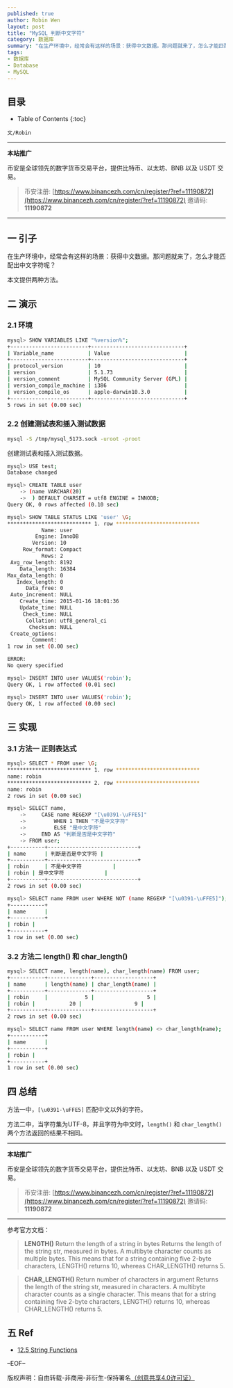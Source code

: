 ```yaml
---
published: true
author: Robin Wen
layout: post
title: "MySQL 判断中文字符"
category: 数据库
summary: "在生产环境中，经常会有这样的场景：获得中文数据。那问题就来了，怎么才能匹配出中文字符呢？本文提供两种方法。"
tags:
- 数据库
- Database
- MySQL
---
```


## 目录 ##

* Table of Contents
{:toc}

`文/Robin`

***

**本站推广**

币安是全球领先的数字货币交易平台，提供比特币、以太坊、BNB 以及 USDT 交易。

> 币安注册: [https://www.binancezh.com/cn/register/?ref=11190872](https://www.binancezh.com/cn/register/?ref=11190872)
> 邀请码: **11190872**

***

## 一 引子 ##

在生产环境中，经常会有这样的场景：获得中文数据。那问题就来了，怎么才能匹配出中文字符呢？

本文提供两种方法。

## 二 演示 ##

### 2.1 环境 ###

``` bash
mysql> SHOW VARIABLES LIKE "%version%";
+-------------------------+------------------------------+
| Variable_name           | Value                        |
+-------------------------+------------------------------+
| protocol_version        | 10                           |
| version                 | 5.1.73                       |
| version_comment         | MySQL Community Server (GPL) |
| version_compile_machine | i386                         |
| version_compile_os      | apple-darwin10.3.0           |
+-------------------------+------------------------------+
5 rows in set (0.00 sec)
```

### 2.2 创建测试表和插入测试数据 ###

``` bash
mysql -S /tmp/mysql_5173.sock -uroot -proot
```

创建测试表和插入测试数据。

``` bash
mysql> USE test;
Database changed

mysql> CREATE TABLE user
    -> (name VARCHAR(20)
    ->  ) DEFAULT CHARSET = utf8 ENGINE = INNODB;
Query OK, 0 rows affected (0.10 sec)

mysql> SHOW TABLE STATUS LIKE 'user' \G;
*************************** 1. row ***************************
           Name: user
         Engine: InnoDB
        Version: 10
     Row_format: Compact
           Rows: 2
 Avg_row_length: 8192
    Data_length: 16384
Max_data_length: 0
   Index_length: 0
      Data_free: 0
 Auto_increment: NULL
    Create_time: 2015-01-16 18:01:36
    Update_time: NULL
     Check_time: NULL
      Collation: utf8_general_ci
       Checksum: NULL
 Create_options: 
        Comment: 
1 row in set (0.00 sec)

ERROR: 
No query specified

mysql> INSERT INTO user VALUES('robin');
Query OK, 1 row affected (0.01 sec)

mysql> INSERT INTO user VALUES('robin');
Query OK, 1 row affected (0.00 sec)
```

## 三 实现 ##

### 3.1 方法一 正则表达式 ###

``` bash
mysql> SELECT * FROM user \G;
*************************** 1. row ***************************
name: robin
*************************** 2. row ***************************
name: robin
2 rows in set (0.00 sec)

mysql> SELECT name,
    ->     CASE name REGEXP "[\u0391-\uFFE5]"
    ->         WHEN 1 THEN "不是中文字符"
    ->         ELSE "是中文字符"
    ->     END AS "判断是否是中文字符"
    -> FROM user;
+-----------+-----------------------------+
| name      | 判断是否是中文字符 |
+-----------+-----------------------------+
| robin     | 不是中文字符          |
| robin | 是中文字符             |
+-----------+-----------------------------+
2 rows in set (0.00 sec)

mysql> SELECT name FROM user WHERE NOT (name REGEXP "[\u0391-\uFFE5]");
+-----------+
| name      |
+-----------+
| robin |
+-----------+
1 row in set (0.00 sec)
```

### 3.2 方法二 length() 和 char_length() ###

``` bash
mysql> SELECT name, length(name), char_length(name) FROM user;
+-----------+--------------+-------------------+
| name      | length(name) | char_length(name) |
+-----------+--------------+-------------------+
| robin     |            5 |                 5 |
| robin |           20 |                 9 |
+-----------+--------------+-------------------+
2 rows in set (0.00 sec)

mysql> SELECT name FROM user WHERE length(name) <> char_length(name);
+-----------+
| name      |
+-----------+
| robin |
+-----------+
1 row in set (0.00 sec)
```

## 四 总结 ##

方法一中，`[\u0391-\uFFE5]` 匹配中文以外的字符。

方法二中，当字符集为UTF-8，并且字符为中文时，`length()` 和 `char_length()` 两个方法返回的结果不相同。

***

**本站推广**

币安是全球领先的数字货币交易平台，提供比特币、以太坊、BNB 以及 USDT 交易。

> 币安注册: [https://www.binancezh.com/cn/register/?ref=11190872](https://www.binancezh.com/cn/register/?ref=11190872)
> 邀请码: **11190872**

***

参考官方文档：

>  **LENGTH()**
>  Return the length of a string in bytes
> Returns the length of the string str, measured in bytes. A multibyte character counts as multiple bytes. This means that for a string containing five 2-byte characters, LENGTH() returns 10, whereas CHAR_LENGTH() returns 5.

> **CHAR_LENGTH()**
> Return number of characters in argument
> Returns the length of the string str, measured in characters. A multibyte character counts as a single character. This means that for a string containing five 2-byte characters, LENGTH() returns 10, whereas CHAR_LENGTH() returns 5.

## 五 Ref ##

* <a href="http://dev.mysql.com/doc/refman/5.1/en/string-functions.html" target="_blank">12.5 String Functions</a>

–EOF–

版权声明：自由转载-非商用-非衍生-保持署名<a href="http://creativecommons.org/licenses/by-nc-nd/4.0/deed.zh" target="_blank">（创意共享4.0许可证）</a>
